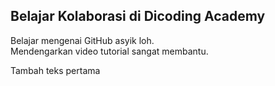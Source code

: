 ## Belajar Kolaborasi di Dicoding Academy

Belajar mengenai GitHub asyik loh.<br>
Mendengarkan video tutorial sangat membantu.<br>

Tambah teks pertama<br>
